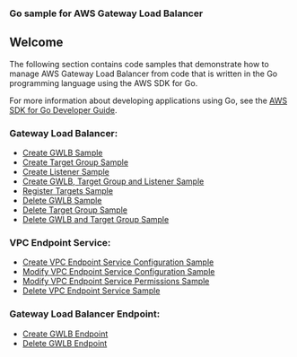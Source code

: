 ### Go sample for AWS Gateway Load Balancer

## Welcome

The following section contains code samples that demonstrate how to manage AWS Gateway Load Balancer from code that is written in the Go programming language using the AWS SDK for Go.

For more information about developing applications using Go, see the [AWS SDK for Go Developer Guide](https://docs.aws.amazon.com/sdk-for-go/v1/developer-guide/welcome.html).

### **Gateway Load Balancer:**

* [Create GWLB Sample](gwlb/createGwlbSample.md)
* [Create Target Group Sample](gwlb/createTgSample.md)
* [Create Listener Sample](gwlb/createListenerSample.md)
* [Create GWLB, Target Group and Listener Sample](gwlb/createGwlbTgListnerSample.md)
* [Register Targets Sample](gwlb/registerTargetsSample.md)
* [Delete GWLB Sample](gwlb/deleteGwlbSample.md)
* [Delete Target Group Sample](gwlb/deleteTgSample.md)
* [Delete GWLB and Target Group Sample](gwlb/deleteGwlbTgSample.md)

### **VPC Endpoint Service:**

* [Create VPC Endpoint Service Configuration Sample](vpce/createVpceServiceConfigurationSample.md)
* [Modify VPC Endpoint Service Configuration Sample](vpce/modifyVpceServiceConfigurationSample.md)
* [Modify VPC Endpoint Service Permissions Sample](vpce/modifyVpceServicePermissionsSample.md)
* [Delete VPC Endpoint Service Sample](vpce/deleteVpceServiceSample.md)

### **Gateway Load Balancer Endpoint:**

* [Create GWLB Endpoint](vpce/createGwlbVpceSample.md)
* [Delete GWLB Endpoint](vpce/deleteGwlbVpceSample.md)